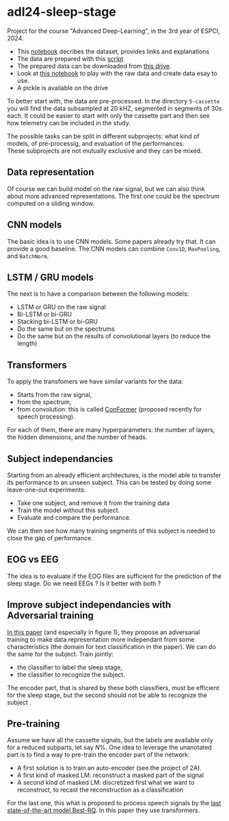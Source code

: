 # adl24-sleep-stage
Project for the course "Advanced Deep-Learning", in the 3rd year of ESPCI, 2024.

- This [notebook](./sleep-edf-data.ipynb) decribes the dataset, provides links and explanations
- The data are prepared with this [script](prepare_physionet.py)
- The prepared data can be downloaded from [this drive](https://drive.google.com/drive/folders/176qhDmYUDzQg5yrv-IPzkpKSCR3Jv083?usp=sharing).
- Look at [this notebook](./sleep-edf-npz.ipynb) to play with the raw data and create data esay to use.
- A pickle is available on the drive
  
     
To better start with, the data are pre-processed. In the directory `5-cassette` you will find the data subsampled at 20 kHZ, segmented in segments of 30s each. It could be easier to start with only the cassette part and then see how telemetry can be included in the study. 

The possible tasks can be split in different subprojects: what kind of models, of pre-processig, and evaluation of the performances.  
These subprojects are not mutually exclusive and they can be mixed. 


## Data representation 
Of course we can build model on the raw signal, but we can also think about more advanced representations. The first one could be the spectrum computed on a sliding window.  


## CNN models


The basic idea is to use CNN models. Some papers already try that. It can provide a good baseline. The CNN models can combine `Conv1D`, `MaxPooling`, and `BatchNorm`.  

## LSTM / GRU models

The next is to have a comparison between the following models:
- LSTM or GRU on the raw signal
- Bi-LSTM or bi-GRU
- Stacking bi-LSTM or bi-GRU
- Do the same but on the spectrums
- Do the same but on the results of convolutional layers (to reduce the length)

## Transformers 
To apply the transfomers we have similar variants for the data: 
- Starts from the raw signal,
- from the spectrum,
- from convolution: this is called [ConFormer](https://arxiv.org/abs/2005.08100) (proposed recently for speech processing).  

For each of them, there are many hyperparameters: the number of layers, the hidden dimensions, and the number of heads.


## Subject independancies
Starting from an already efficient architectures, is the model able to transfer its performance to an unseen subject. This can be tested by doing some leave-one-out experiments: 
- Take one subject, and remove it from the training data
- Train the model without this subject. 
- Evaluate and compare the performance. 

We can then see how many training segments of this subject is needed to close the gap of performance. 

## EOG vs EEG

The idea is to evaluate if the EOG files are sufficient for the prediction of the sleep stage. Do we need EEGs ? Is it better with both ? 


## Improve subject independancies with Adversarial training

[In this paper](https://jmlr.org/papers/volume17/15-239/15-239.pdf) (and especially in figure 1), they propose an adversarial training to make data representation more independant from some characteristics (the domain for text classification in the paper). We can do the same for the subject. Train jointly: 
- the classifier to label the sleep stage,
- the classifier to recognize the subject.


The encoder part, that is shared by these both classifiers, must 
be efficient for the sleep stage, but the second should not be able to recognize the subject .




## Pre-training 
Assume we have all the cassette signals, but the labels are available only for a reduced subparts, let say $N\%$. One idea to leverage the unanotated part is to find a way to pre-train the encoder part of the network: 

- A first solution is to train an auto-encoder (see the project of 2A). 
- A first kind of masked LM: reconstruct a masked part of the signal
- A second kind of masked LM: discretized first what we want to reconstruct, to recast the reconstruction as a classification 

For the last one, this what is proposed to process speech signals by the [last state-of-the-art model Best-RQ](https://arxiv.org/pdf/2202.01855.pdf). In this paper they use transformers. 




